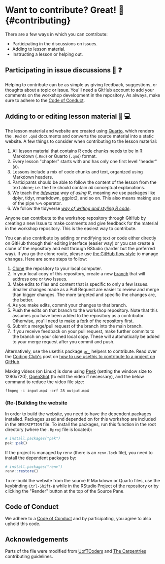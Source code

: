 # Want to contribute? Great! :tada: {#contributing}

There are a few ways in which you can contribute:

- Participating in the discussions on issues.
- Adding to lesson material.
- Instructing a lesson or helping out.

## Participating in issue discussions :thought_balloon: :question:

Helping to contribute can be as simple as giving feedback, suggestions,
or thoughts about a topic or issue. You'll need a GitHub account to add
your comments on the workshop development in the repository. As always,
make sure to adhere to the [Code of Conduct](CODE_OF_CONDUCT.md).

## Adding to or editing lesson material :pencil: :computer:

The lesson material and website are created using
[Quarto](https://quarto.org/), which renders the `.Rmd` or `.qmd`
documents and converts the source material into a static website. A few
things to consider when contributing to the lesson material:

1. All lesson material that contains R code chunks needs to be in R
    Markdown (`.Rmd`) or Quarto (`.qmd`) format.
2. Every lesson "chapter" starts with and has only one first level
    "header" (`#`).
3. Lessons include a mix of code chunks and text, organized using
    Markdown headers.
4. Participants should be able to follow the content of the lesson from
    the text alone; i.e. the file should contain *all* conceptual
    explanations.
5. We teach the [*tidyverse*](https://www.tidyverse.org/) *way of using
    R*, meaning we use packages like dplyr, tidyr, rmarkdown, ggplot2,
    and so on. This also means making use of the pipe `%>%` operator.
6. We follow the tidyverse [*way of writing and styling R
    code*](https://style.tidyverse.org/).

Anyone can contribute to the workshop repository through GitHub by
creating a new Issue to make comments and give feedback for the material
in the workshop repository. This is the easiest way to contribute.

You can also contribute by adding or modifying text or code either
directly on GitHub through their editing interface (easier way) or you
can create a clone of the repository and edit through RStudio (harder
but the preferred way). If you go the clone route, please use [the
GitHub flow style](https://guides.github.com/introduction/flow/) to
manage changes. Here are some steps to follow:

1. [Clone](https://help.github.com/articles/cloning-a-repository/) the
    repository to your local computer.
2. In your local copy of this repository, create a new
    [branch](https://help.github.com/articles/about-branches/) that will
    address one or two Issues.
3. Make edits to files and content that is specific to only a few
    Issues. Smaller changes made as a Pull Request are easier to review
    and merge than bigger changes. The more targeted and specific the
    changes are, the better.
4. As you make edits, commit your changes to that branch.
5. Push the edits on that branch to the workshop repository. Note that
    this assumes you have been added to the repository as a contributor.
    Otherwise, you'll need to make a
    [fork](https://docs.github.com/en/get-started/quickstart/fork-a-repo)
    of the repository first.
6. Submit a merge/pull request of the branch into the main branch.
7. If you receive feedback on your pull request, make further commits
    to the branch on your cloned local copy. These will automatically be
    added to your merge request after you commit and push.

Alternatively, use the usethis package
[`pr_`](https://usethis.r-lib.org/articles/pr-functions.html) helpers to
contribute. Read over the [Coding
Club's](https://coding-club.rostools.org) post on [how to use usethis to
contribute to a project on
GitHub](https://coding-club.rostools.org/posts/branches-and-actions/).

Making videos (on Linux) is done using
[Peek](https://github.com/phw/peek) (setting the window size to
1280x720), [OpenShot](https://www.openshot.org/) (to edit the video if
necessary), and the below command to reduce the video file size:

```
ffmpeg -i input.mp4 -crf 28 output.mp4
```

### (Re-)Building the website

In order to build the website, you need to have the dependent packages
installed. Packages used and depended on for this workshop are included in
the `DESCRIPTION` file. To install the packages, run this function in
the root directory (where the `.Rproj` file is located):

``` r
# install.packages("pak")
pak::pak()
```

If the project is managed by renv (there is an `renv.lock` file), you
need to install the dependent packages by:

``` r
# install.packages("renv")
renv::restore()
```

To re-build the website from the source R Markdown or Quarto files, use
the keybinding `Ctrl-Shift-B` while in the RStudio Project of the
repository or by clicking the "Render" button at the top of the Source
Pane.

## Code of Conduct

We adhere to a [Code of Conduct](CODE_OF_CONDUCT.md) and by
participating, you agree to also uphold this code.

## Acknowledgements

Parts of the file were modified from
[UofTCoders](https://github.com/UofTCoders/studyGroup/blob/gh-pages/CONTRIBUTING.md)
and [The
Carpentries](https://docs.carpentries.org/topic_folders/hosts_instructors/hosts_instructors_checklist.html#instructor-checklist)
contributing guidelines.
